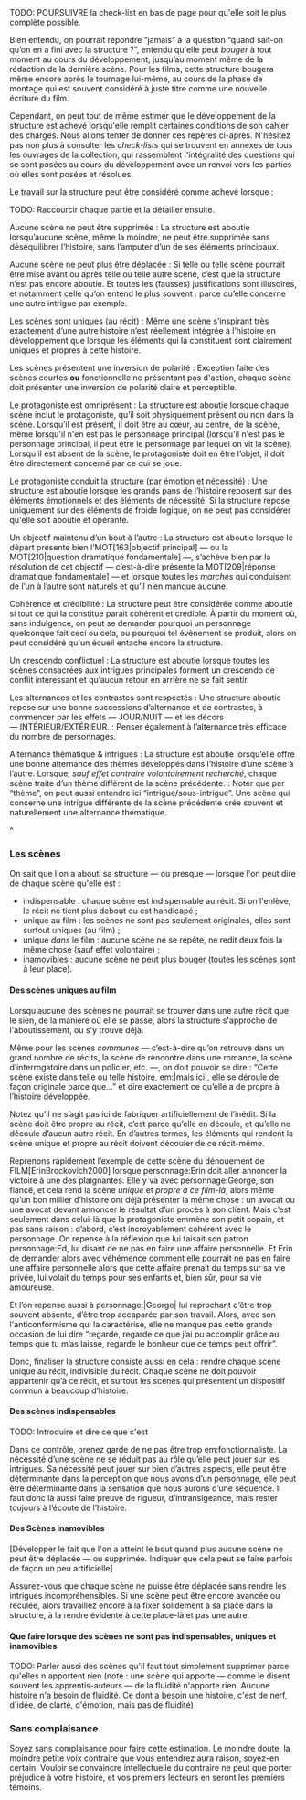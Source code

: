 <!-- Page: #330 Quand sait-on qu'on en a fini de la structure ? -->

<adminonly>
  TODO: POURSUIVRE la check-list en bas de page pour qu'elle soit le plus complète possible.
</adminonly>

Bien entendu, on pourrait répondre “jamais” à la question “quand sait-on qu’on en a fini avec la structure ?”, entendu qu'elle peut *bouger* à tout moment au cours du développement, jusqu’au moment même de la rédaction de la dernière scène. Pour les films, cette structure bougera même encore après le tournage lui-même, au cours de la phase de montage qui est souvent considéré à juste titre comme une nouvelle écriture du film.

Cependant, on peut tout de même estimer que le développement de la structure est achevé lorsqu'elle remplit certaines conditions de son cahier des charges. Nous allons tenter de donner ces repères ci-après. N'hésitez pas non plus à consulter les *check-lists* qui se trouvent en annexes de tous les ouvrages de la collection, qui rassemblent l'intégralité des questions qui se sont posées au cours du développement avec un renvoi vers les parties où elles sont posées et résolues.

Le travail sur la structure peut être considéré comme achevé lorsque :

<adminonly>
  TODO: Raccourcir chaque partie et la détailler ensuite.
</adminonly>

Aucune scène ne peut être supprimée
: La structure est aboutie lorsqu’aucune scène, même la moindre, ne peut être supprimée sans déséquilibrer l’histoire, sans l’amputer d’un de ses éléments principaux.

Aucune scène ne peut plus être déplacée
: Si telle ou telle scène pourrait être mise avant ou après telle ou telle autre scène, c’est que la structure n’est pas encore aboutie. Et toutes les (fausses) justifications sont illusoires, et notamment celle qu’on entend le plus souvent : parce qu’elle concerne une autre intrigue par exemple.

Les scènes sont uniques (au récit)
: Même une scène s’inspirant très exactement d’une autre histoire n’est réellement intégrée à l’histoire en développement que lorsque les éléments qui la constituent sont clairement uniques et propres à cette histoire.

Les scènes présentent une inversion de polarité
: Exception faite des scènes courtes **ou** fonctionnelle ne présentant pas d'action, chaque scène doit présenter une inversion de polarité claire et perceptible.

Le protagoniste est omniprésent
: La structure est aboutie lorsque chaque scène inclut le protagoniste, qu’il soit physiquement présent ou non dans la scène. Lorsqu’il est présent, il doit être au cœur, au centre, de la scène, même lorsqu'il n'en est pas le personnage principal (lorsqu'il n'est pas le personnage principal, il peut être le personnage par lequel on vit la scène). Lorsqu’il est absent de la scène, le protagoniste doit en être l’objet, il doit être directement concerné par ce qui se joue.

Le protagoniste conduit la structure (par émotion et nécessité)
: Une structure est aboutie lorsque les grands pans de l’histoire reposent sur des éléments émotionnels et des éléments de nécessité. Si la structure repose uniquement sur des éléments de froide logique, on ne peut pas considérer qu'elle soit aboutie et opérante.

Un objectif maintenu d’un bout à l’autre
: La structure est aboutie lorsque le départ présente bien l’MOT[163|objectif principal] — ou la MOT[210|question dramatique fondamentale] —, s’achève bien par la résolution de cet objectif — c’est-à-dire présente la MOT[209|réponse dramatique fondamentale] — et lorsque toutes les *marches* qui conduisent de l’un à l’autre sont naturels et qu’il n’en manque aucune.

Cohérence et crédibilité
: La structure peut être considérée comme aboutie si tout ce qui la constitue parait cohérent et crédible. À partir du moment où, sans indulgence, on peut se demander pourquoi un personnage quelconque fait ceci ou cela, ou pourquoi tel évènement se produit, alors on peut considéré qu'un écueil entache encore la structure.

Un crescendo conflictuel
: La structure est aboutie lorsque toutes les scènes consacrées aux intrigues principales forment un crescendo de conflit intéressant et qu’aucun retour en arrière ne se fait sentir.

Les alternances et les contrastes sont respectés
: Une structure aboutie repose sur une bonne successions d’alternance et de contrastes, à commencer par les effets — JOUR/NUIT — et les décors — INTÉRIEUR/EXTÉRIEUR.
: Penser également à l’alternance très efficace du nombre de personnages.

Alternance thématique & intrigues
: La structure est aboutie lorsqu’elle offre une bonne alternance des thèmes développés dans l’histoire d’une scène à l’autre. Lorsque, *sauf effet contraire volontairement recherché*, chaque scène traite d’un thème différent de la scène précédente.
: Noter que par “thème”, on peut aussi entendre ici “intrigue/sous-intrigue”. Une scène qui concerne une intrigue différente de la scène précédente crée souvent et naturellement une alternance thématique.

^

### Les scènes

On sait que l'on a abouti sa structure —&nbsp;ou presque&nbsp;— lorsque l'on peut dire de chaque scène qu'elle est :

* indispensable&nbsp;: chaque scène est indispensable au récit. Si on l'enlève, le récit ne tient plus debout ou est handicapé&nbsp;;
* unique au film&nbsp;: les scènes ne sont pas seulement originales, elles sont surtout uniques (au film)&nbsp;;
* unique *dans* le film&nbsp;: aucune scène ne se répète, ne redit deux fois la même chose (sauf effet volontaire)&nbsp;;
* inamovibles : aucune scène ne peut plus bouger (toutes les scènes sont à leur place).

#### Des scènes uniques au film

Lorsqu’aucune des scènes ne pourrait se trouver dans une autre récit que le sien, de la manière où elle se passe, alors la structure s'approche de l'aboutissement, ou s'y trouve déjà.

Même pour les scènes *communes* — c’est-à-dire qu’on retrouve dans un grand nombre de récits, la scène de rencontre dans une romance, la scène d’interrogatoire dans un policier, etc. —, on doit pouvoir se dire : “Cette scène existe dans telle ou telle histoire, em:|mais ici|, elle se déroule de façon originale parce que…” et dire exactement ce qu’elle a de propre à l’histoire développée.

Notez qu’il ne s’agit pas ici de fabriquer artificiellement de l’inédit. Si la scène doit être propre au récit, c’est parce qu’elle en découle, et qu’elle ne découle d’aucun autre récit. En d’autres termes, les éléments qui rendent la scène unique et propre au récit doivent découler de ce récit-même.


Reprenons rapidement l’exemple de cette scène du dénouement de FILM[ErinBrockovich2000] lorsque personnage:Erin doit aller annoncer la victoire à une des plaignantes. Elle y va avec personnage:George, son fiancé, et cela rend la scène *unique* et *propre à ce film-là*, alors même qu’un bon millier d’histoire ont déjà présenter la même chose : un avocat ou une avocat devant annoncer le résultat d’un procès à son client. Mais c’est seulement dans celui-là que la protagoniste emmène son petit copain, et pas sans raison : d’abord, c’est incroyablement cohérent avec le personnage. On repense à la réflexion que lui faisait son patron personnage:Ed, lui disant de ne pas en faire une affaire personnelle. Et Erin de demander alors avec véhémence comment elle pourrait ne pas en faire une affaire personnelle alors que cette affaire prenait du temps sur sa vie privée, lui volait du temps pour ses enfants et, bien sûr, pour sa vie amoureuse.

Et l’on repense aussi à personnage:|George| lui reprochant d’être trop souvent absente, d’être trop accaparée par son travail. Alors, avec son l'anticonformisme qui la caractérise, elle ne manque pas cette grande occasion de lui dire “regarde, regarde ce que j’ai pu accomplir grâce au temps que tu m’as laissé, regarde le bonheur que ce temps peut offrir”.

Donc, finaliser la structure consiste aussi en cela : rendre chaque scène unique au récit, indivisible du récit. Chaque scène ne doit pouvoir appartenir qu’à ce récit, et surtout les scènes qui présentent un dispositif commun à beaucoup d’histoire.

#### Des scènes indispensables

<adminonly>
  TODO: Introduire et dire ce que c'est
</adminonly>

Dans ce contrôle, prenez garde de ne pas être trop em:fonctionnaliste. La nécessité d’une scène ne se réduit pas au rôle qu’elle peut jouer sur les intrigues. Sa nécessité peut jouer sur bien d’autres aspects, elle peut être déterminante dans la perception que nous avons d’un personnage, elle peut être déterminante dans la sensation que nous aurons d’une séquence. Il faut donc là aussi faire preuve de rigueur, d’intransigeance, mais rester toujours à l’écoute de l’histoire.

#### Des Scènes inamovibles

[Développer le fait que l'on a atteint le bout quand plus aucune scène ne peut être déplacée — ou supprimée. Indiquer que cela peut se faire parfois de façon un peu artificielle]

Assurez-vous que chaque scène ne puisse être déplacée sans rendre les intrigues incompréhensibles. Si une scène peut être encore avancée ou reculée, alors travaillez encore à la fixer solidement à sa place dans la structure, à la rendre évidente à cette place-là et pas une autre.

#### Que faire lorsque des scènes ne sont pas indispensables, uniques et inamovibles

<adminonly>
  TODO: Parler aussi des scènes qu'il faut tout simplement supprimer parce qu'elles n'apportent rien (note : une scène qui apporte —&nbsp;comme le disent souvent les apprentis-auteurs&nbsp;— de la fluidité n'apporte rien. Aucune histoire n'a besoin de fluidité. Ce dont a besoin une histoire, c'est de nerf, d'idée, de clarté, d'émotion, mais pas de fluidité)
</adminonly>


### Sans complaisance

Soyez sans complaisance pour faire cette estimation. Le moindre doute, la moindre petite voix contraire que vous entendrez aura raison, soyez-en certain. Vouloir se convaincre intellectuelle du contraire ne peut que porter préjudice à votre histoire, et vos premiers lecteurs en seront les premiers témoins.
